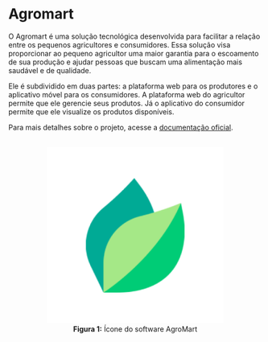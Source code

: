 # Agromart

O Agromart é uma solução tecnológica desenvolvida para facilitar a relação entre os pequenos agricultores e consumidores. Essa solução visa proporcionar ao pequeno agricultor uma maior garantia para o escoamento de sua produção e ajudar pessoas que buscam uma alimentação mais saudável e de qualidade.

Ele é subdividido em duas partes: a plataforma web para os produtores e o aplicativo móvel para os consumidores. A plataforma web do agricultor permite que ele gerencie seus produtos. Já o aplicativo do consumidor permite que ele visualize os produtos disponíveis.

Para mais detalhes sobre o projeto, acesse a [documentação oficial](https://agromart.github.io/docs/docs/intro/).

<div align="center">
  <br>
  <img src="../assets/AgroMart_icon.png" alt="Questões e Métricas" width="350"><br>
  <b>Figura 1:</b> Ícone do software AgroMart
</div>

